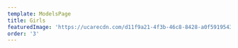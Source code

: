 ```yaml
---
template: ModelsPage
title: Girls
featuredImage: 'https://ucarecdn.com/d11f9a21-4f3b-46c8-8428-a0f591954351/'
order: '3'
---
```


